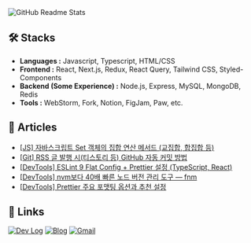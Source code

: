 <picture>
  <source
    srcset="https://github-readme-stats.vercel.app/api?username=romantech&hide=contribs&show_icons=true&theme=dark"
    media="(prefers-color-scheme: dark)"
  />
  <source
    srcset="https://github-readme-stats.vercel.app/api?username=romantech&hide=contribs&show_icons=true&theme=graywhite"
    media="(prefers-color-scheme: light), (prefers-color-scheme: no-preference)"
  />
  <img src="https://github-readme-stats.vercel.app/api?username=romantech&hide=contribs&show_icons=true&theme=graywhite" alt="GitHub Readme Stats" />
</picture>

## 🛠 Stacks

- **Languages :** Javascript, Typescript, HTML/CSS
- **Frontend :** React, Next.js, Redux, React Query, Tailwind CSS, Styled-Components
- **Backend (Some Experience) :** Node.js, Express, MySQL, MongoDB, Redis
- **Tools :** WebStorm, Fork, Notion, FigJam, Paw, etc.

## 📝 Articles
- [[JS] 자바스크립트 Set 객체의 집합 연산 메서드 (교집합, 합집합 등)](https://romantech.net/1288)
- [[Git] RSS 글 발행 시(티스토리 등) GitHub 자동 커밋 방법](https://romantech.net/1287)
- [[DevTools] ESLint 9 Flat Config + Prettier 설정 (TypeScript, React)](https://romantech.net/1286)
- [[DevTools] nvm보다 40배 빠른 노드 버전 관리 도구 &mdash; fnm](https://romantech.net/1285)
- [[DevTools] Prettier 주요 포맷팅 옵션과 추천 설정](https://romantech.net/1284)

## 🔗 Links

[![Dev Log](https://img.shields.io/badge/Dev%20Log-lightgray?style=for-the-badge&logo=notion&logoColor=white)](https://bit.ly/3FaJKEF)
[![Blog](https://img.shields.io/badge/Blog-yellow?style=for-the-badge&logo=rss&logoColor=white)](https://romantech.net)
[![Gmail](https://img.shields.io/badge/Mail-D14836?style=for-the-badge&logo=gmail&logoColor=white)](mailto:johan@romantech.net)
